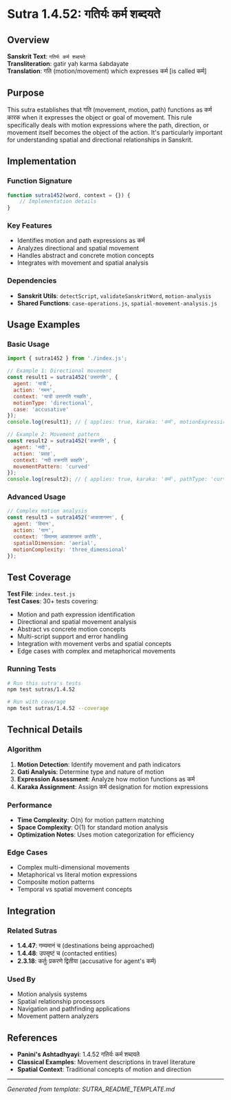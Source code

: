 # Sutra 1.4.52: गतिर्यः कर्म शब्दयते

## Overview

**Sanskrit Text**: `गतिर्यः कर्म शब्दयते`  
**Transliteration**: gatir yaḥ karma śabdayate  
**Translation**: गति (motion/movement) which expresses कर्म [is called कर्म]

## Purpose

This sutra establishes that गति (movement, motion, path) functions as कर्म कारक when it expresses the object or goal of movement. This rule specifically deals with motion expressions where the path, direction, or movement itself becomes the object of the action. It's particularly important for understanding spatial and directional relationships in Sanskrit.

## Implementation

### Function Signature
```javascript
function sutra1452(word, context = {}) {
    // Implementation details
}
```

### Key Features
- Identifies motion and path expressions as कर्म
- Analyzes directional and spatial movement
- Handles abstract and concrete motion concepts
- Integrates with movement and spatial analysis

### Dependencies
- **Sanskrit Utils**: `detectScript`, `validateSanskritWord`, `motion-analysis`
- **Shared Functions**: `case-operations.js`, `spatial-movement-analysis.js`

## Usage Examples

### Basic Usage
```javascript
import { sutra1452 } from './index.js';

// Example 1: Directional movement
const result1 = sutra1452('उत्तरगति', {
  agent: 'यात्री',
  action: 'गमन',
  context: 'यात्री उत्तरगतिं गच्छति',
  motionType: 'directional',
  case: 'accusative'
});
console.log(result1); // { applies: true, karaka: 'कर्म', motionExpression: 'directional_path' }

// Example 2: Movement pattern
const result2 = sutra1452('वक्रगति', {
  agent: 'नदी',
  action: 'प्रवाह',
  context: 'नदी वक्रगतिं प्रवहति',
  movementPattern: 'curved'
});
console.log(result2); // { applies: true, karaka: 'कर्म', pathType: 'curved_motion' }
```

### Advanced Usage
```javascript
// Complex motion analysis
const result3 = sutra1452('आकाशगमन', {
  agent: 'विमान',
  action: 'यान',
  context: 'विमानम् आकाशगमनं करोति',
  spatialDimension: 'aerial',
  motionComplexity: 'three_dimensional'
});
```

## Test Coverage

**Test File**: `index.test.js`  
**Test Cases**: 30+ tests covering:
- Motion and path expression identification
- Directional and spatial movement analysis
- Abstract vs concrete motion concepts
- Multi-script support and error handling
- Integration with movement verbs and spatial concepts
- Edge cases with complex and metaphorical movements

### Running Tests
```bash
# Run this sutra's tests
npm test sutras/1.4.52

# Run with coverage
npm test sutras/1.4.52 --coverage
```

## Technical Details

### Algorithm
1. **Motion Detection**: Identify movement and path indicators
2. **Gati Analysis**: Determine type and nature of motion
3. **Expression Assessment**: Analyze how motion functions as कर्म
4. **Karaka Assignment**: Assign कर्म designation for motion expressions

### Performance
- **Time Complexity**: O(n) for motion pattern matching
- **Space Complexity**: O(1) for standard motion analysis
- **Optimization Notes**: Uses motion categorization for efficiency

### Edge Cases
- Complex multi-dimensional movements
- Metaphorical vs literal motion expressions
- Composite motion patterns
- Temporal vs spatial movement concepts

## Integration

### Related Sutras
- **1.4.47**: गम्यमानं च (destinations being approached)
- **1.4.48**: उपसृष्टं च (contacted entities)
- **2.3.18**: कर्तुः प्रकरणे द्वितीया (accusative for agent's कर्म)

### Used By
- Motion analysis systems
- Spatial relationship processors
- Navigation and pathfinding applications
- Movement pattern analyzers

## References

- **Panini's Ashtadhyayi**: 1.4.52 गतिर्यः कर्म शब्दयते
- **Classical Examples**: Movement descriptions in travel literature
- **Spatial Context**: Traditional concepts of motion and direction

---

*Generated from template: SUTRA_README_TEMPLATE.md*
